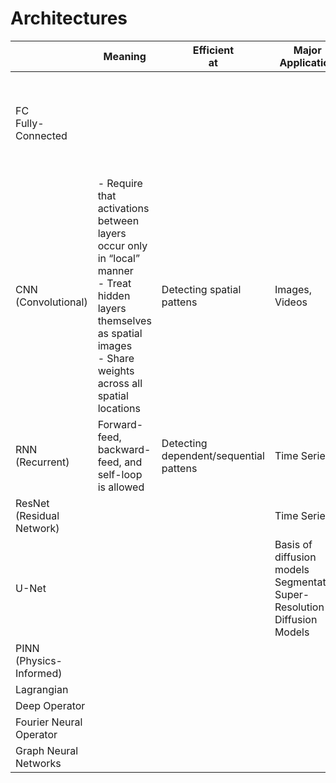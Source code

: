 # Architectures

|                                | Meaning                                                      | Efficient<br />at                      | Major<br />Application                                       | Computation<br />Complexity | Limitation                                                   | Advantage                                                    |
| ------------------------------ | ------------------------------------------------------------ | -------------------------------------- | ------------------------------------------------------------ | --------------------------- | ------------------------------------------------------------ | ------------------------------------------------------------ |
| FC<br />Fully-Connected        |                                                              |                                        |                                                              |                             | Poor scalability for large input sizes<br />Do not capture “intuitive” invariances |                                                              |
| CNN<br />(Convolutional)       | - Require that activations between layers occur only in “local” manner<br />- Treat hidden layers themselves as spatial images<br />- Share weights across all spatial locations | Detecting spatial pattens              | Images, Videos                                               | High                        |                                                              | Reduce parameter count<br />Capture [some] “natural” invariances |
| RNN<br />(Recurrent)           | Forward-feed, backward-feed, and self-loop is allowed        | Detecting dependent/sequential pattens | Time Series                                                  |                             |                                                              |                                                              |
| ResNet<br />(Residual Network) |                                                              |                                        | Time Series                                                  |                             |                                                              |                                                              |
| U-Net                          |                                                              |                                        | Basis of diffusion models<br />Segmentation<br />Super-Resolution<br />Diffusion Models |                             |                                                              |                                                              |
| PINN<br />(Physics-Informed)   |                                                              |                                        |                                                              |                             |                                                              |                                                              |
| Lagrangian                     |                                                              |                                        |                                                              |                             |                                                              |                                                              |
| Deep Operator                  |                                                              |                                        |                                                              |                             |                                                              |                                                              |
| Fourier Neural Operator        |                                                              |                                        |                                                              |                             |                                                              |                                                              |
| Graph Neural Networks          |                                                              |                                        |                                                              |                             |                                                              |                                                              |